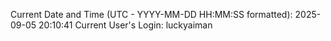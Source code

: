 Current Date and Time (UTC - YYYY-MM-DD HH:MM:SS formatted): 2025-09-05 20:10:41
Current User's Login: luckyaiman
